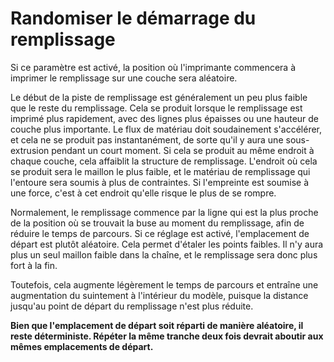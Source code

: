 Randomiser le démarrage du remplissage
===

Si ce paramètre est activé, la position où l'imprimante commencera à imprimer le remplissage sur une couche sera aléatoire.

Le début de la piste de remplissage est généralement un peu plus faible que le reste du remplissage. Cela se produit lorsque le remplissage est imprimé plus rapidement, avec des lignes plus épaisses ou une hauteur de couche plus importante. Le flux de matériau doit soudainement s'accélérer, et cela ne se produit pas instantanément, de sorte qu'il y aura une sous-extrusion pendant un court moment. Si cela se produit au même endroit à chaque couche, cela affaiblit la structure de remplissage. L'endroit où cela se produit sera le maillon le plus faible, et le matériau de remplissage qui l'entoure sera soumis à plus de contraintes. Si l'empreinte est soumise à une force, c'est à cet endroit qu'elle risque le plus de se rompre.

Normalement, le remplissage commence par la ligne qui est la plus proche de la position où se trouvait la buse au moment du remplissage, afin de réduire le temps de parcours. Si ce réglage est activé, l'emplacement de départ est plutôt aléatoire. Cela permet d'étaler les points faibles. Il n'y aura plus un seul maillon faible dans la chaîne, et le remplissage sera donc plus fort à la fin.

Toutefois, cela augmente légèrement le temps de parcours et entraîne une augmentation du suintement à l'intérieur du modèle, puisque la distance jusqu'au point de départ du remplissage n'est plus réduite.

**Bien que l'emplacement de départ soit réparti de manière aléatoire, il reste déterministe. Répéter la même tranche deux fois devrait aboutir aux mêmes emplacements de départ.**
